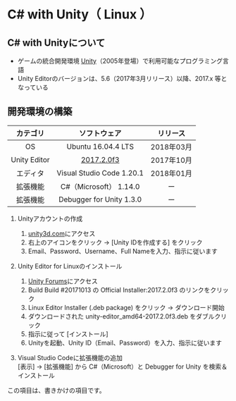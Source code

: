 # C# with Unity（ Linux ）

## C# with Unityについて

* ゲームの統合開発環境 [Unity](https://unity3d.com/jp/)（2005年登場）で利用可能なプログラミング言語
* Unity Editorのバージョンは、5.6（2017年3月リリース）以降、2017.x 等となっている


## 開発環境の構築

|カテゴリ|ソフトウェア|リリース|
|:--:|:--:|:--:|
|OS|Ubuntu 16.04.4 LTS|2018年03月|
|Unity Editor| [2017.2.0f3](https://forum.unity.com/threads/unity-on-linux-release-notes-and-known-issues.350256/page-2)|2017年10月|
|エディタ|Visual Studio Code 1.20.1|2018年01月|
|拡張機能|C#（Microsoft） 1.14.0|ー|
|拡張機能|Debugger for Unity 1.3.0|ー|

1. Unityアカウントの作成  
    1. [unity3d.com](https://unity3d.com/jp)にアクセス
    1. 右上のアイコンをクリック → [Unity IDを作成する] をクリック
    1. Email、Password、Username、Full Nameを入力、指示に従います

1. Unity Editor for Linuxのインストール  
    1. [Unity Forums](https://forum.unity.com/threads/unity-on-linux-release-notes-and-known-issues.350256/page-2)にアクセス
    1. Build Build #20171013 の Official Installer:2017.2.0f3 のリンクをクリック
    1. Linux Editor Installer (.deb package) をクリック → ダウンロード開始
    1. ダウンロードされた unity-editor_amd64-2017.2.0f3.deb をダブルクリック
    1. 指示に従って [インストール]
    1. Unityを起動、Unity ID（Email、Password）を入力、指示に従います

1. Visual Studio Codeに拡張機能の追加  
    [表示] → [拡張機能] から C#（Microsoft）と Debugger for Unity を検索＆インストール


この項目は、書きかけの項目です。